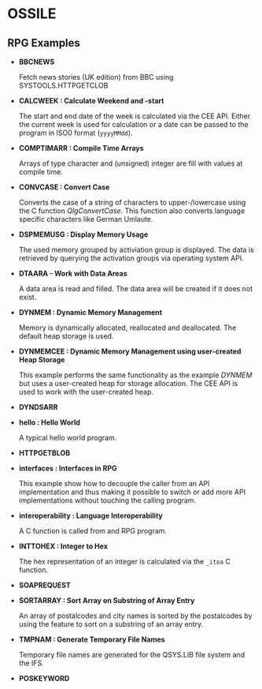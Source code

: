 # OSSILE

## RPG Examples

- __BBCNEWS__

  Fetch news stories (UK edition) from BBC using SYSTOOLS.HTTPGETCLOB 

- __CALCWEEK : Calculate Weekend and -start__

  The start and end date of the week is calculated via the CEE API. Either the 
  current week is used for calculation or a date can be passed to the program in
  ISO0 format (`yyyyMMdd`).

- __COMPTIMARR : Compile Time Arrays__

  Arrays of type character and (unsigned) integer are fill with values at compile
  time.

- __CONVCASE : Convert Case__

  Converts the case of a string of characters to upper-/lowercase using the C 
  function _QlgConvertCase_. This function also converts language specific 
  characters like German Umlaute.
  
- __DSPMEMUSG : Display Memory Usage__

  The used memory grouped by activiation group is displayed. The data is retrieved
  by querying the activation groups via operating system API.

- __DTAARA - Work with Data Areas__

  A data area is read and filled. The data area will be created if it does not exist.

- __DYNMEM : Dynamic Memory Management__

  Memory is dynamically allocated, reallocated and deallocated. The default heap
  storage is used.

- __DYNMEMCEE : Dynamic Memory Management using user-created Heap Storage__

  This example performs the same functionality as the example _DYNMEM_ but uses a
  user-created heap for storage allocation. The CEE API is used to work with the 
  user-created heap.

- __DYNDSARR__

- __hello : Hello World__

  A typical hello world program.

- __HTTPGETBLOB__

- __interfaces : Interfaces in RPG__

  This example show how to decouple the caller from an API implementation and thus
  making it possible to switch or add more API implementations without touching the
  calling program.

- __interoperability : Language Interoperability__

  A C function is called from and RPG program.

- __INTTOHEX : Integer to Hex__

  The hex representation of an integer is calculated via the `_itoa` C function.

- __SOAPREQUEST__

- __SORTARRAY : Sort Array on Substring of Array Entry__

  An array of postalcodes and city names is sorted by the postalcodes by using
  the feature to sort on a substring of an array entry.

- __TMPNAM : Generate Temporary File Names__

  Temporary file names are generated for the QSYS.LIB file system and the IFS.

- __POSKEYWORD__

